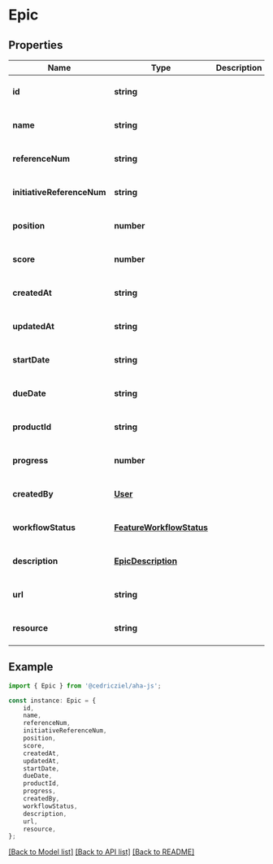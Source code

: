 # Epic


## Properties

Name | Type | Description | Notes
------------ | ------------- | ------------- | -------------
**id** | **string** |  | [optional] [default to undefined]
**name** | **string** |  | [optional] [default to undefined]
**referenceNum** | **string** |  | [optional] [default to undefined]
**initiativeReferenceNum** | **string** |  | [optional] [default to undefined]
**position** | **number** |  | [optional] [default to undefined]
**score** | **number** |  | [optional] [default to undefined]
**createdAt** | **string** |  | [optional] [default to undefined]
**updatedAt** | **string** |  | [optional] [default to undefined]
**startDate** | **string** |  | [optional] [default to undefined]
**dueDate** | **string** |  | [optional] [default to undefined]
**productId** | **string** |  | [optional] [default to undefined]
**progress** | **number** |  | [optional] [default to undefined]
**createdBy** | [**User**](User.md) |  | [optional] [default to undefined]
**workflowStatus** | [**FeatureWorkflowStatus**](FeatureWorkflowStatus.md) |  | [optional] [default to undefined]
**description** | [**EpicDescription**](EpicDescription.md) |  | [optional] [default to undefined]
**url** | **string** |  | [optional] [default to undefined]
**resource** | **string** |  | [optional] [default to undefined]

## Example

```typescript
import { Epic } from '@cedricziel/aha-js';

const instance: Epic = {
    id,
    name,
    referenceNum,
    initiativeReferenceNum,
    position,
    score,
    createdAt,
    updatedAt,
    startDate,
    dueDate,
    productId,
    progress,
    createdBy,
    workflowStatus,
    description,
    url,
    resource,
};
```

[[Back to Model list]](../README.md#documentation-for-models) [[Back to API list]](../README.md#documentation-for-api-endpoints) [[Back to README]](../README.md)
